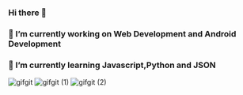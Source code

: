### Hi there 👋


### 🔭 I’m currently working on Web Development and Android Development
### 🌱 I’m currently learning  Javascript,Python and JSON  
![gifgit](https://user-images.githubusercontent.com/56883498/116334213-757d4400-a7f2-11eb-8151-ab3dec8d888b.gif)
![gifgit (1)](https://user-images.githubusercontent.com/56883498/116334859-8b3f3900-a7f3-11eb-91bb-074dc3f1c9e7.gif)
![gifgit (2)](https://user-images.githubusercontent.com/56883498/116335455-8af36d80-a7f4-11eb-817b-a25f70c005f4.gif)





<!-- 👯 I’m looking to collaborate on 
- 🤔 I’m looking for help with ... Annanya Mentor
- 💬 Ask me about ...anything except confindential thing
- 📫 How to reach me: ...you dont reach me I can hack to your system
- 😄 Pronouns: ...
- ⚡ Fun fact: ...I am watching you right now,CTC only above 20 Lpa required 

-->
